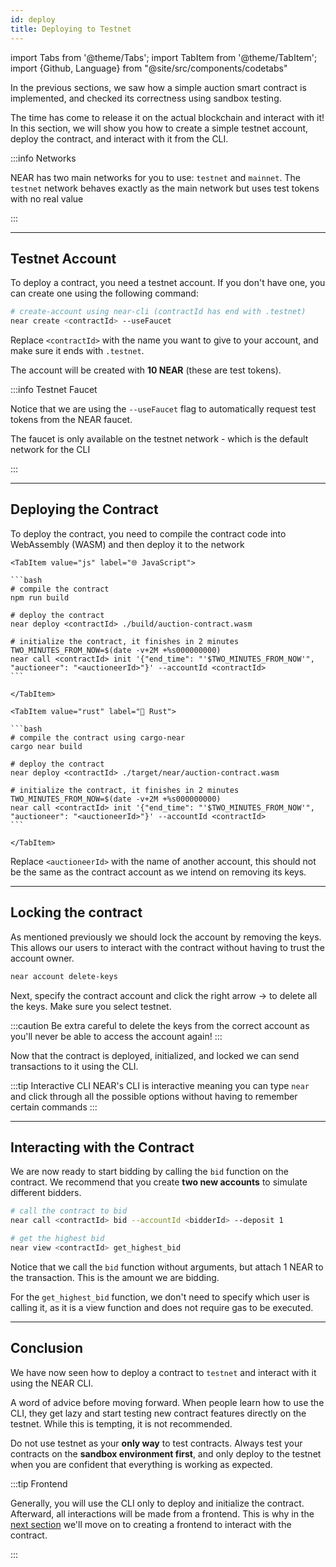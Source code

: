 ```yaml
---
id: deploy
title: Deploying to Testnet
---
```


import Tabs from '@theme/Tabs';
import TabItem from '@theme/TabItem';
import {Github, Language} from "@site/src/components/codetabs"

In the previous sections, we saw how a simple auction smart contract is implemented, and checked its correctness using sandbox testing.

The time has come to release it on the actual blockchain and interact with it! In this section, we will show you how to create a simple testnet account, deploy the contract, and interact with it from the CLI.

:::info Networks

NEAR has two main networks for you to use: `testnet` and `mainnet`. The `testnet` network behaves exactly as the main network but uses test tokens with no real value

:::

---

## Testnet Account

To deploy a contract, you need a testnet account. If you don't have one, you can create one using the following command:

```bash
# create-account using near-cli (contractId has end with .testnet)
near create <contractId> --useFaucet
```

Replace `<contractId>` with the name you want to give to your account, and make sure it ends with `.testnet`.

The account will be created with **10 NEAR** (these are test tokens).

:::info Testnet Faucet

Notice that we are using the `--useFaucet` flag to automatically request test tokens from the NEAR faucet. 

The faucet is only available on the testnet network - which is the default network for the CLI

:::

---

## Deploying the Contract

To deploy the contract, you need to compile the contract code into WebAssembly (WASM) and then deploy it to the network

<Tabs groupId="code-tabs">

    <TabItem value="js" label="🌐 JavaScript">

    ```bash
    # compile the contract
    npm run build

    # deploy the contract
    near deploy <contractId> ./build/auction-contract.wasm

    # initialize the contract, it finishes in 2 minutes
    TWO_MINUTES_FROM_NOW=$(date -v+2M +%s000000000)
    near call <contractId> init '{"end_time": "'$TWO_MINUTES_FROM_NOW'", "auctioneer": "<auctioneerId>"}' --accountId <contractId>
    ```

    </TabItem>

    <TabItem value="rust" label="🦀 Rust">

    ```bash
    # compile the contract using cargo-near
    cargo near build

    # deploy the contract
    near deploy <contractId> ./target/near/auction-contract.wasm

    # initialize the contract, it finishes in 2 minutes
    TWO_MINUTES_FROM_NOW=$(date -v+2M +%s000000000)
    near call <contractId> init '{"end_time": "'$TWO_MINUTES_FROM_NOW'", "auctioneer": "<auctioneerId>"}' --accountId <contractId>
    ```

    </TabItem>

</Tabs>

Replace `<auctioneerId>` with the name of another account, this should not be the same as the contract account as we intend on removing its keys.

---

## Locking the contract

As mentioned previously we should lock the account by removing the keys. This allows our users to interact with the contract without having to trust the account owner.

```bash
near account delete-keys 
```

Next, specify the contract account and click the right arrow → to delete all the keys. Make sure you select testnet. 

:::caution
Be extra careful to delete the keys from the correct account as you'll never be able to access the account again!
:::


Now that the contract is deployed, initialized, and locked we can send transactions to it using the CLI. 

:::tip Interactive CLI
NEAR's CLI is interactive meaning you can type `near` and click through all the possible options without having to remember certain commands
:::

---

## Interacting with the Contract
We are now ready to start bidding by calling the `bid` function on the contract. We recommend that you create **two new accounts** to simulate different bidders.

```bash
# call the contract to bid 
near call <contractId> bid --accountId <bidderId> --deposit 1 

# get the highest bid
near view <contractId> get_highest_bid
```

Notice that we call the `bid` function without arguments, but attach 1 NEAR to the transaction. This is the amount we are bidding.

For the `get_highest_bid` function, we don't need to specify which user is calling it, as it is a view function and does not require gas to be executed.

---

## Conclusion 

We have now seen how to deploy a contract to `testnet` and interact with it using the NEAR CLI.

A word of advice before moving forward. When people learn how to use the CLI, they get lazy and start testing new contract features directly on the testnet. While this is tempting, it is not recommended.

Do not use testnet as your **only way** to test contracts. Always test your contracts on the **sandbox environment first**, and only deploy to the testnet when you are confident that everything is working as expected.

:::tip Frontend

Generally, you will use the CLI only to deploy and initialize the contract. Afterward, all interactions will be made from a frontend. This is why in the [next section](./2.1-frontend.md) we'll move on to creating a frontend to interact with the contract.

:::
